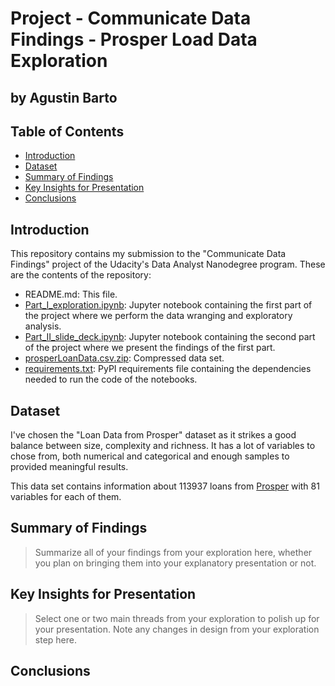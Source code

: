 # Project - Communicate Data Findings - Prosper Load Data Exploration
## by Agustin Barto

## Table of Contents

* [Introduction](#introduction)
* [Dataset](#dataset)
* [Summary of Findings](#problems)
* [Key Insights for Presentation](#key-insights)
* [Conclusions](#conclusions)

## Introduction<a class="anchor" id="introduction"></a>

This repository contains my submission to the "Communicate Data Findings" project of the Udacity's Data Analyst Nanodegree program. These are the contents of the repository:

* README.md: This file.
* [Part_I_exploration.ipynb](Part_I_exploration.ipynb): Jupyter notebook containing the first part of the project where we perform the data wranging and exploratory analysis.
* [Part_II_slide_deck.ipynb](Part_II_slide_deck.ipynb): Jupyter notebook containing the second part of the project where we present the findings of the first part.
* [prosperLoanData.csv.zip](prosperLoanData.csv.zip): Compressed data set.
* [requirements.txt](requirements.txt): PyPI requirements file containing the dependencies needed to run the code of the notebooks.

## Dataset<a class="anchor" id="dataset"></a>

I've chosen the "Loan Data from Prosper" dataset as it strikes a good balance between size, complexity and richness. It has a lot of variables to chose from, both numerical and categorical and enough samples to provided meaningful results.

This data set contains information about 113937 loans from [Prosper](https://www.prosper.com/) with 81 variables for each of them.

## Summary of Findings<a class="anchor" id="findings"></a>

> Summarize all of your findings from your exploration here, whether you plan on bringing them into your explanatory presentation or not.

## Key Insights for Presentation<a class="anchor" id="key-insights"></a>

> Select one or two main threads from your exploration to polish up for your presentation. Note any changes in design from your exploration step here.

## Conclusions<a class="anchor" id="presentation"></a>
